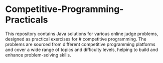 # Competitive-Programming-Practicals
This repository contains Java solutions for various online judge problems, designed as practical exercises for # competitive programming. The problems are sourced from different competitive programming platforms and cover a wide range of topics and difficulty levels, helping to build and enhance problem-solving skills.

